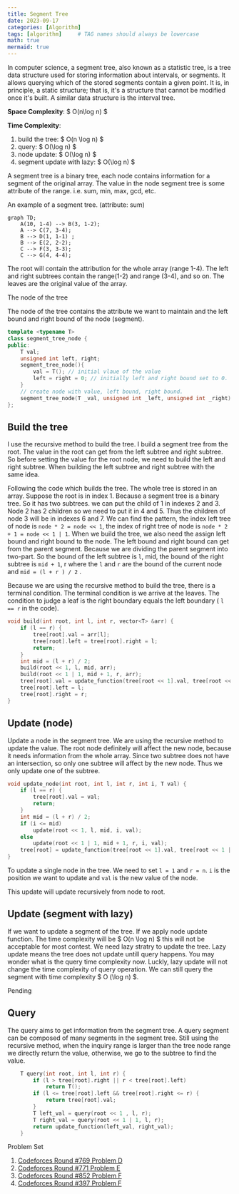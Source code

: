 ```yaml
---
title: Segment Tree
date: 2023-09-17
categories: [Algorithm]
tags: [algorithm]     # TAG names should always be lowercase
math: true
mermaid: true
---
```


In computer science, a segment tree, also known as a statistic tree, is a tree data structure used for storing information about intervals, or segments. It allows querying which of the stored segments contain a given point. It is, in principle, a static structure; that is, it's a structure that cannot be modified once it's built. A similar data structure is the interval tree.

**Space Complexity**: $ O(n\log n) $

**Time Complexity**:

  1. build the tree: $ O(n \log n) $
  2. query: $ O(\log n) $
  3. node update: $ O(\log n) $
  4. segment update with lazy: $ O(\log n) $

A segment tree is a binary tree, each node contains information for a segment of the original array. The value in the node segment tree is some attribute of the range. i.e. sum, min, max, gcd, etc.

An example of a segment tree. (attribute: sum)

``` mermaid
graph TD;
    A(10, 1-4) --> B(3, 1-2);
    A --> C(7, 3-4);
    B --> D(1, 1-1) ;
    B --> E(2, 2-2);
    C --> F(3, 3-3);
    C --> G(4, 4-4);
```

The root will contain the attribution for the whole array (range 1-4). The left and right subtrees contain the range(1-2) and range (3-4), and so on. The leaves are the original value of the array.


The node of the tree

The node of the tree contains the attribute we want to maintain and the left bound and right bound of the node (segment).

``` cpp
template <typename T>
class segment_tree_node {
public:
    T val;
    unsigned int left, right;
    segment_tree_node(){
        val = T(); // initial vlaue of the value
        left = right = 0; // initially left and right bound set to 0.
    }
    // create node with value, left bound, right bound.
    segment_tree_node(T _val, unsigned int _left, unsigned int _right) : val(_val), left(_left), right(_right) {}
};
```

## Build the tree

I use the recursive method to build the tree. I build a segment tree from the root. The value in the root can get from the left subtree and right subtree. So before setting the value for the root node, we need to build the left and right subtree.  When building the left subtree and right subtree with the same idea.

Following the code which builds the tree. The whole tree is stored in an array. Suppose the root is in index 1. Because a segment tree is a binary tree. So it has two subtrees. we can put the child of 1 in indexes 2 and 3.  Node 2 has 2 children so we need to put it in 4 and 5. Thus the children of node 3 will be in indexes 6 and 7. We can find the pattern, the index left tree of node is `node * 2 = node << 1`, the index of right tree of node is `node * 2 + 1 = node << 1 | 1`. When we build the tree, we also need the assign left bound and right bound to the node. The left bound and right bound can get from the parent segment. Because we are dividing the parent segment into two-part. So the bound of the left subtree is `l`, mid, the bound of the right subtree is `mid + 1`, r where the `l` and `r` are the bound of the current node and `mid = (l + r ) / 2` .

Because we are using the recursive method to build the tree, there is a terminal condition. The terminal condition is we arrive at the leaves. The condition to judge a leaf is the right boundary equals the left boundary ( `l == r` in the code).

``` cpp
void build(int root, int l, int r, vector<T> &arr) {
    if (l == r) {
        tree[root].val = arr[l];
        tree[root].left = tree[root].right = l;
        return;
    }
    int mid = (l + r) / 2;
    build(root << 1, l, mid, arr);
    build(root << 1 | 1, mid + 1, r, arr);
    tree[root].val = update_function(tree[root << 1].val, tree[root << 1 | 1].val);
    tree[root].left = l;
    tree[root].right = r;
}
```

## Update (node)

Update a node in the segment tree. We are using the recursive method to update the value. The root node definitely will affect the new node, because it needs information from the whole array. Since two subtree does not have an intersection, so only one subtree will affect by the new node. Thus we only update one of the subtree.

``` cpp
void update_node(int root, int l, int r, int i, T val) {
    if (l == r) {
        tree[root].val = val;
        return;
    }
    int mid = (l + r) / 2;
    if (i <= mid)
        update(root << 1, l, mid, i, val);
    else
        update(root << 1 | 1, mid + 1, r, i, val);
    tree[root] = update_function(tree[root << 1].val, tree[root << 1 | 1].val);
}
```
To update a single node in the tree. We need to set `l = 1` and `r = n`. 
`i` is the position we want to update and `val` is the new value of the node.

This update will update recursively from node to root.


## Update (segment with lazy)

If we want to update a segment of the tree. If we apply node update function. The time complexity will be $ O(n \log n) $ this will not be acceptable for most contest. We need lazy stratry to update the tree. Lazy update means the tree does not update untill query happens. You may wonder what is the query time complexity now. Luckly, lazy update will not change the time complexity of query operation. We can still query the segment with time complexity $ O (\log n) $.


Pending

## Query

The query aims to get information from the segment tree. A query segment can be composed of many segments in the segment tree. Still using the recursive method, when the inquiry range is larger than the tree node range we directly return the value, otherwise, we go to the subtree to find the value.

```cpp
    T query(int root, int l, int r) {
        if (l > tree[root].right || r < tree[root].left)
            return T();
        if (l <= tree[root].left && tree[root].right <= r) {
            return tree[root].val;
        }
        T left_val = query(root << 1 , l, r);
        T right_val = query(root << 1 | 1, l, r);
        return update_function(left_val, right_val);
    }
```

Problem Set

  1. [Codeforces Round #769 Problem D](https://codeforces.com/contest/1632/problem/D)
  2. [Codeforces Round #771 Problem E](https://codeforces.com/contest/1638/problem/E)
  3. [Codeforces Round #852 Problem F](https://codeforces.com/contest/1793/problem/F)
  4. [Codeforces Round #397 Problem F](https://codeforces.com/contest/765/problem/F)
